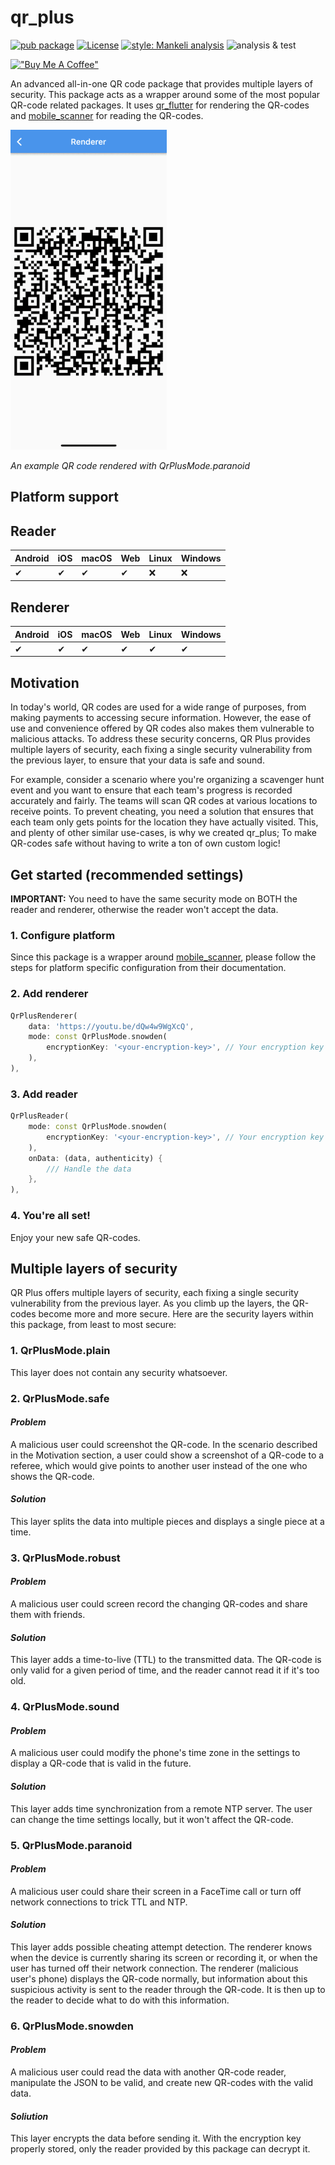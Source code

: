 # qr_plus

[![pub package][pub_badge]][pub_badge_link]
[![License][license_badge]][license_badge_link]
[![style: Mankeli analysis][style_badge]][style_badge_link]
![analysis & test][analysis_and_test]


[!["Buy Me A Coffee"](https://www.buymeacoffee.com/assets/img/custom_images/orange_img.png)](https://www.buymeacoffee.com/mankeli)

An advanced all-in-one QR code package that provides multiple layers of security. This package acts as a wrapper around some of the most popular QR-code related packages. It uses [qr_flutter][qr_flutter_link] for rendering the QR-codes and [mobile_scanner][mobile_scanner_link] for reading the QR-codes.


![Example gif][paranoid_fullscreen]

_An example QR code rendered with QrPlusMode.paranoid_

## Platform support
## Reader
| Android | iOS | macOS | Web | Linux | Windows |
|---------|-----|-------|-----|-------|---------|
| ✔       | ✔   | ✔     | ✔   | :x:   | :x:     |

## Renderer
| Android | iOS | macOS | Web | Linux | Windows |
|---------|-----|-------|-----|-------|---------|
| ✔       | ✔   | ✔     | ✔   | ✔     | ✔       |

## Motivation
In today's world, QR codes are used for a wide range of purposes, from making payments to accessing secure information. However, the ease of use and convenience offered by QR codes also makes them vulnerable to malicious attacks. To address these security concerns, QR Plus provides multiple layers of security, each fixing a single security vulnerability from the previous layer, to ensure that your data is safe and sound.

For example, consider a scenario where you're organizing a scavenger hunt event and you want to ensure that each team's progress is recorded accurately and fairly. The teams will scan QR codes at various locations to receive points. To prevent cheating, you need a solution that ensures that each team only gets points for the location they have actually visited. This, and plenty of other similar use-cases, is why we created qr_plus; To make QR-codes safe without having to write a ton of own custom logic!

## Get started (recommended settings)
**IMPORTANT:** You need to have the same security mode on BOTH the reader and renderer, otherwise the reader won't accept the data.

### 1. Configure platform
Since this package is a wrapper around [mobile_scanner][mobile_scanner_link], please follow the steps for platform specific configuration from their documentation.
### 2. Add renderer
```dart
QrPlusRenderer(
    data: 'https://youtu.be/dQw4w9WgXcQ',
    mode: const QrPlusMode.snowden(
        encryptionKey: '<your-encryption-key>', // Your encryption key from .env. See https://pub.dev/packages/flutter_dotenv
    ),
),
```
### 3. Add reader
```dart
QrPlusReader(
    mode: const QrPlusMode.snowden(
        encryptionKey: '<your-encryption-key>', // Your encryption key from .env. See https://pub.dev/packages/flutter_dotenv
    ),
    onData: (data, authenticity) {
        /// Handle the data
    },
),
```

### 4. You're all set!
Enjoy your new safe QR-codes.

## Multiple layers of security
QR Plus offers multiple layers of security, each fixing a single security vulnerability from the previous layer. As you climb up the layers, the QR-codes become more and more secure. Here are the security layers within this package, from least to most secure:
### **1. QrPlusMode.plain**
This layer does not contain any security whatsoever.

### **2. QrPlusMode.safe**
#### *Problem*
A malicious user could screenshot the QR-code. In the scenario described in the Motivation section, a user could show a screenshot of a QR-code to a referee, which would give points to another user instead of the one who shows the QR-code.

#### *Solution*
This layer splits the data into multiple pieces and displays a single piece at a time.

### **3. QrPlusMode.robust**
#### *Problem*
A malicious user could screen record the changing QR-codes and share them with friends.

#### *Solution*
This layer adds a time-to-live (TTL) to the transmitted data. The QR-code is only valid for a given period of time, and the reader cannot read it if it's too old.

### **4. QrPlusMode.sound**
#### *Problem*
A malicious user could modify the phone's time zone in the settings to display a QR-code that is valid in the future.

#### *Solution*
This layer adds time synchronization from a remote NTP server. The user can change the time settings locally, but it won't affect the QR-code.

### **5. QrPlusMode.paranoid**
#### *Problem*
A malicious user could share their screen in a FaceTime call or turn off network connections to trick TTL and NTP.

#### *Solution*
This layer adds possible cheating attempt detection. The renderer knows when the device is currently sharing its screen or recording it, or when the user has turned off their network connection. The renderer (malicious user's phone) displays the QR-code normally, but information about this suspicious activity is sent to the reader through the QR-code. It is then up to the reader to decide what to do with this information.

### **6. QrPlusMode.snowden**
#### *Problem*
A malicious user could read the data with another QR-code reader, manipulate the JSON to be valid, and create new QR-codes with the valid data.

#### *Soliution*
This layer encrypts the data before sending it. With the encryption key properly stored, only the reader provided by this package can decrypt it.

[pub_badge]: https://img.shields.io/pub/v/qr_plus.svg
[pub_badge_link]: https://pub.dev/packages/qr_plus
[license_badge]: https://img.shields.io/badge/License-BSD%203--Clause-blue.svg
[license_badge_link]: https://opensource.org/licenses/BSD-3-Clause
[style_badge]: https://img.shields.io/badge/Style-Mankeli%20analysis-blue
[style_badge_link]: https://pub.dev/packages/mankeli_analysis
[mobile_scanner_link]: https://pub.dev/packages/mobile_scanner
[qr_flutter_link]: https://pub.dev/packages/qr_flutter
[snowden_fullscreen]: doc/asset/snowden-fullscreen.gif
[snowden_qr]: doc/asset/snowden-qr.gif
[paranoid_fullscreen]: doc/asset/paranoid-fullscreen.gif
[paranoid_qr]: doc/asset/paranoid-qr.gif
[plain_fullscreen]: doc/asset/plain-fullscreen.jpg
[plain_qr]: doc/asset/plain-qr.jpg
[analysis_and_test]: https://github.com/Mankeli-Software/qr_plus/actions/workflows/flutter.yml/badge.svg

